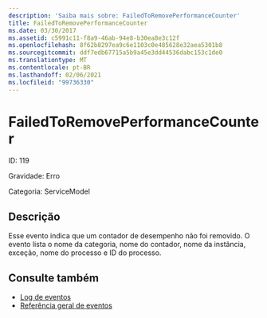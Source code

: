 ```yaml
---
description: 'Saiba mais sobre: FailedToRemovePerformanceCounter'
title: FailedToRemovePerformanceCounter
ms.date: 03/30/2017
ms.assetid: c5991c11-f8a9-46ab-94e8-b30ea8e3c12f
ms.openlocfilehash: 8f62b8297ea9c6e1103c0e485628e32aea5301b8
ms.sourcegitcommit: ddf7edb67715a5b9a45e3dd44536dabc153c1de0
ms.translationtype: MT
ms.contentlocale: pt-BR
ms.lasthandoff: 02/06/2021
ms.locfileid: "99736330"
---
```

# <a name="failedtoremoveperformancecounter"></a>FailedToRemovePerformanceCounter

ID: 119  
  
 Gravidade: Erro  
  
 Categoria: ServiceModel  
  
## <a name="description"></a>Descrição  

 Esse evento indica que um contador de desempenho não foi removido. O evento lista o nome da categoria, nome do contador, nome da instância, exceção, nome do processo e ID do processo.  
  
## <a name="see-also"></a>Consulte também

- [Log de eventos](index.md)
- [Referência geral de eventos](events-general-reference.md)
